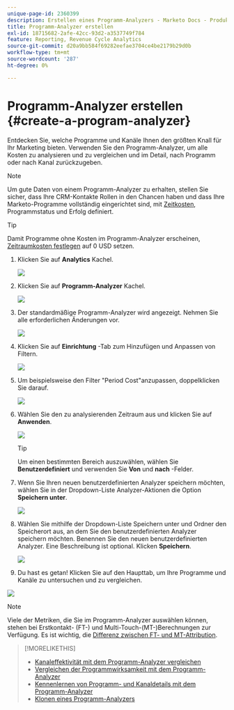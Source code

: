 ```yaml
---
unique-page-id: 2360399
description: Erstellen eines Programm-Analyzers - Marketo Docs - Produktdokumentation
title: Programm-Analyzer erstellen
exl-id: 18715682-2afe-42cc-93d2-a3537749f784
feature: Reporting, Revenue Cycle Analytics
source-git-commit: d20a9bb584f69282eefae3704ce4be2179b29d0b
workflow-type: tm+mt
source-wordcount: '287'
ht-degree: 0%

---
```


# Programm-Analyzer erstellen {#create-a-program-analyzer}

Entdecken Sie, welche Programme und Kanäle Ihnen den größten Knall für Ihr Marketing bieten. Verwenden Sie den Programm-Analyzer, um alle Kosten zu analysieren und zu vergleichen und im Detail, nach Programm oder nach Kanal zurückzugeben.

>[!NOTE]
>
>Um gute Daten von einem Programm-Analyzer zu erhalten, stellen Sie sicher, dass Ihre CRM-Kontakte Rollen in den Chancen haben und dass Ihre Marketo-Programme vollständig eingerichtet sind, mit [Zeitkosten](/help/marketo/product-docs/reporting/revenue-cycle-analytics/revenue-tools/define-period-costs.md), Programmstatus und Erfolg definiert.

>[!TIP]
>
>Damit Programme ohne Kosten im Programm-Analyzer erscheinen, [Zeitraumkosten festlegen](/help/marketo/product-docs/reporting/revenue-cycle-analytics/revenue-tools/define-period-costs.md) auf 0 USD setzen.

1. Klicken Sie auf **Analytics** Kachel.

   ![](assets/image2014-9-17-13-3a7-3a1.png)

1. Klicken Sie auf **Programm-Analyzer** Kachel.

   ![](assets/program-analyzer-icon-hand.png)

1. Der standardmäßige Programm-Analyzer wird angezeigt. Nehmen Sie alle erforderlichen Änderungen vor.

   ![](assets/image2016-10-31-15-3a3-3a9.png)

1. Klicken Sie auf **Einrichtung** -Tab zum Hinzufügen und Anpassen von Filtern.

   ![](assets/image2016-10-31-15-3a25-3a57.png)

1. Um beispielsweise den Filter &quot;Period Cost&quot;anzupassen, doppelklicken Sie darauf.

   ![](assets/image2016-10-31-15-3a33-3a2.png)

1. Wählen Sie den zu analysierenden Zeitraum aus und klicken Sie auf **Anwenden**.

   ![](assets/image2016-10-31-15-3a30-3a32.png)

   >[!TIP]
   >
   >Um einen bestimmten Bereich auszuwählen, wählen Sie **Benutzerdefiniert** und verwenden Sie **Von** und **nach** -Felder.

1. Wenn Sie Ihren neuen benutzerdefinierten Analyzer speichern möchten, wählen Sie in der Dropdown-Liste Analyzer-Aktionen die Option **Speichern unter**.

   ![](assets/image2016-10-31-15-3a5-3a8.png)

1. Wählen Sie mithilfe der Dropdown-Liste Speichern unter und Ordner den Speicherort aus, an dem Sie den benutzerdefinierten Analyzer speichern möchten. Benennen Sie den neuen benutzerdefinierten Analyzer. Eine Beschreibung ist optional. Klicken **Speichern**.

   ![](assets/image2016-10-31-15-3a7-3a19.png)

1. Du hast es getan! Klicken Sie auf den Haupttab, um Ihre Programme und Kanäle zu untersuchen und zu vergleichen.

![](assets/november-custom-report.png)

>[!NOTE]
>
>Viele der Metriken, die Sie im Programm-Analyzer auswählen können, stehen bei Erstkontakt- (FT-) und Multi-Touch-(MT-)Berechnungen zur Verfügung. Es ist wichtig, die [Differenz zwischen FT- und MT-Attribution](/help/marketo/product-docs/reporting/revenue-cycle-analytics/revenue-tools/attribution/understanding-attribution.md).

>[!MORELIKETHIS]
>
>* [Kanaleffektivität mit dem Programm-Analyzer vergleichen](/help/marketo/product-docs/reporting/revenue-cycle-analytics/program-analytics/compare-channel-effectiveness-with-the-program-analyzer.md)
>* [Vergleichen der Programmwirksamkeit mit dem Programm-Analyzer](/help/marketo/product-docs/reporting/revenue-cycle-analytics/program-analytics/compare-program-effectiveness-with-the-program-analyzer.md)
>* [Kennenlernen von Programm- und Kanaldetails mit dem Programm-Analyzer](/help/marketo/product-docs/reporting/revenue-cycle-analytics/program-analytics/explore-program-and-channel-details-with-the-program-analyzer.md)
>* [Klonen eines Programm-Analyzers](/help/marketo/product-docs/reporting/revenue-cycle-analytics/program-analytics/clone-a-program-analyzer.md)
